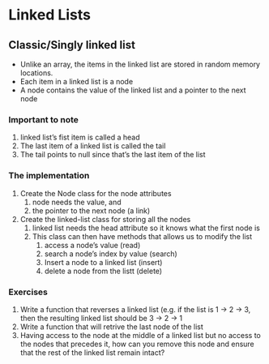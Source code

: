 # Linked Lists

## Classic/Singly linked list

- Unlike an array, the items in the linked list are stored in random memory locations.
- Each item in a linked list is a node
- A node contains the value of the linked list and a pointer to the next node

### Important to note

1. linked list’s fist item is called a head
2. The last item of a linked list is called the tail
3. The tail points to null since that’s the last item of the list

### The implementation

1. Create the Node class for the node attributes
   1. node needs the value, and
   2. the pointer to the next node (a link)
2. Create the linked-list class for storing all the nodes
   1. linked list needs the head attribute so it knows what the first node is
   2. This class can then have methods that allows us to modify the list
      1. access a node’s value (read)
      2. search a node’s index by value (search)
      3. Insert a node to a linked list (insert)
      4. delete a node from the listt (delete)

### Exercises

1. Write a function that reverses a linked list (e.g. if the list is 1 → 2 → 3, then the resulting linked list should be 3 → 2 → 1
2. Write a function that will retrive the last node of the list
3. Having access to the node at the middle of a linked list but no access to the nodes that precedes it, how can you remove this node and ensure that the rest of the linked list remain intact?
